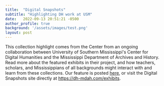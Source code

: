 ```yaml
---
title:  "Digital Snapshots"
subtitle: "Highlighting DH work at USM"
date:   2022-09-13 20:51:21 -0500
author_profile: true
background: '/assets/images/test.png'
layout: post
---
```


This collection highlight comes from the Center from an ongoing collaboration between University of Southern Mississippi's Center for Digital Humanities and the Mississippi Department of Archives and History. Read more about the featured exhibits in their project, and how teachers, scholars, and Mississippians of all backgrounds might interact with and learn from these collections. Our feature is posted <a href="https://deepsouthdh.github.io/projects/">here</a>, or visit the Digital Snapshots site directly at https://dh-mdah.com/exhibits.
